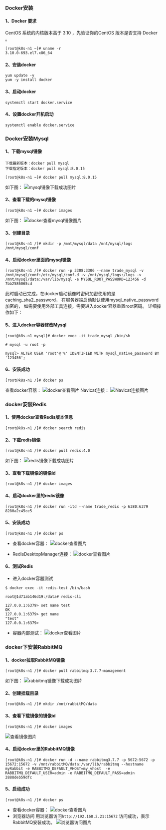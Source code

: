### Docker安装

#### 1、Docker 要求 
CentOS 系统的内核版本高于 3.10 ，先验证你的CentOS 版本是否支持 Docker 。
~~~
[root@k8s-n1 ~]# uname -r
3.10.0-693.el7.x86_64
~~~

#### 2、安装docker
~~~
yum update -y
yum -y install docker
~~~

#### 3、启动docker
~~~
systemctl start docker.service
~~~

#### 4、设置docker开机启动
~~~
systemctl enable docker.service
~~~

### Docker安装Mysql

#### 1、下载mysql镜像
~~~
下载最新版本：docker pull mysql
下载指定版本：docker pull mysql:8.0.15
~~~

~~~
[root@k8s-n1 ~]# docker pull mysql:8.0.15
~~~
如下图：
![mysql镜像下载成功图片](https://github.com/hack-feng/Java-Notes/blob/master/src/images/dockerpullmysql8.png)

#### 2、查看下载的mysql镜像
~~~
[root@k8s-n1 ~]# docker images
~~~
如下图：
![docker查看mysql镜像图片](https://github.com/hack-feng/Java-Notes/blob/master/src/images/msyql-dockerimage.png)

#### 3、创建目录
~~~
[root@k8s-n1 /]# mkdir -p /mnt/mysql/data /mnt/mysql/logs /mnt/mysql/conf
~~~

#### 4、启动docker里面的mysql镜像
~~~
[root@k8s-n1 /]# docker run -p 3308:3306 --name trade_mysql -v /mnt/mysql/conf:/etc/mysql/conf.d -v /mnt/mysql/logs:/logs -v /mnt/mysql/data:/var/lib/mysql -e MYSQL_ROOT_PASSWORD=123456 -d 7bb2586065cd
~~~

此时启动已完成，在docker启动镜像时密码加密使用的是caching_sha2_password，
在服务器端启动默认使用mysql_native_password 加密的，
如需要使用外部工具连接，需要进入docker容器重置root密码。
详细操作如下：

#### 5、进入docker容器修改Mysql
~~~
[root@k8s-n1 mysql]# docker exec -it trade_mysql /bin/sh

# mysql -u root -p

mysql> ALTER USER 'root'@'%' IDENTIFIED WITH mysql_native_password BY '123456';
~~~

#### 6、安装成功
~~~
[root@k8s-n1 /]# docker ps
~~~
查看docker容器：
![docker查看图片](https://github.com/hack-feng/Java-Notes/blob/master/src/images/mysql-dockerps-a.jpg)
Navicat连接：
![Navicat连接图片](https://github.com/hack-feng/Java-Notes/blob/master/src/images/mysql-success.jpg)


### docker安装Redis

#### 1、使用docker查看Redis版本信息
~~~
[root@k8s-n1 /]# docker search redis
~~~

#### 2、下载redis镜像
~~~
[root@k8s-n1 /]# docker pull redis:4.0
~~~
如下图：
![redis镜像下载成功图片](https://github.com/hack-feng/Java-Notes/blob/master/src/images/dockerpullredis.jpg)

#### 3、查看下载镜像的镜像id
~~~
[root@k8s-n1 /]# docker images
~~~

#### 4、启动docker里的redis镜像
~~~
[root@k8s-n1 /]# docker run -itd --name trade_redis -p 6380:6379 8280a2c45ce5
~~~

#### 5、安装成功
~~~
[root@k8s-n1 /]# docker ps
~~~
* 查看docker容器：
![docker查看图片](https://github.com/hack-feng/Java-Notes/blob/master/src/images/redis-dockerps-a.jpg)

* RedisDesktopManager连接：
![docker查看图片](https://github.com/hack-feng/Java-Notes/blob/master/src/images/redis-success.jpg)


#### 6、测试Redis
* 进入docker容器测试
~~~
$ docker exec -it redis-test /bin/bash

root@1d71ab146d19:/data# redis-cli

127.0.0.1:6379> set name test
OK
127.0.0.1:6379> get name
"test"
127.0.0.1:6379> 
~~~
* 容器内部测试：
![docker查看图片](https://github.com/hack-feng/Java-Notes/blob/master/src/images/redis-test.jpg)


### docker下安装RabbitMQ

#### 1、docker拉取RabbitMQ镜像 
~~~
[root@k8s-n1 /]# docker pull rabbitmq:3.7.7-management
~~~
如下图：
![rabbitmq镜像下载成功图片](https://github.com/hack-feng/Java-Notes/blob/master/src/images/rabbitMQ-pull.jpg)


#### 2、创建挂载目录
~~~
[root@k8s-n1 /]# mkdir /mnt/rabbitMQ/data
~~~

#### 3、查看下载镜像的镜像id
~~~
[root@k8s-n1 /]# docker images
~~~
![查看镜像图片](https://github.com/hack-feng/Java-Notes/blob/master/src/images/rabbitMQ-dockerimages.jpg)

#### 4、启动docker里的RabbitMQ镜像
~~~
[root@k8s-n1 /]# docker run -d --name rabbitmq3.7.7 -p 5672:5672 -p 15672:15672 -v /mnt/rabbitMQ/data:/var/lib/rabbitmq --hostname myRabbit -e RABBITMQ_DEFAULT_VHOST=my_vhost  -e RABBITMQ_DEFAULT_USER=admin -e RABBITMQ_DEFAULT_PASS=admin 2888deb59dfc
~~~

#### 5、启动成功
~~~
[root@k8s-n1 /]# docker ps
~~~
* 查看docker容器：
![docker查看图片](https://github.com/hack-feng/Java-Notes/blob/master/src/images/rabbitMQdockerps-a.jpg)
* 浏览器访问
用浏览器访问``http://192.168.2.21:15672`` 访问成功，表示RabbitMQ安装成功。
![浏览器访问图片](https://github.com/hack-feng/Java-Notes/blob/master/src/images/rabbitMQ-success.jpg)
